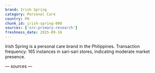 ```yaml
---
brand: Irish Spring
category: Personal Care
country: PH
chunk_id: irish-spring-000
sources: ['src:primary-research']
freshness_date: 2025-09-16
---
```


Irish Spring is a personal care brand in the Philippines. Transaction frequency: 165 instances in sari-sari stores, indicating moderate market presence.

— sources —
